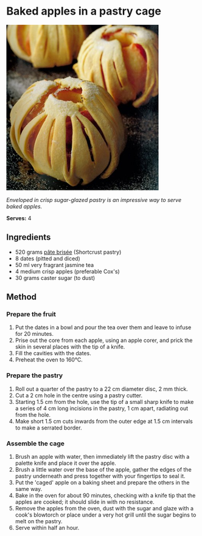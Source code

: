 # Baked apples in a pastry cage

![Name](resources/apple-cage.jpg)

*Enveloped in crisp sugar-glazed pastry is an impressive way to serve baked apples.*

**Serves:** 4

## Ingredients
- 520 grams [pâte brisée](../../baking/pastry/shortcrust-pastry.md) (Shortcrust pastry)
- 8 dates (pitted and diced)
- 50 ml very fragrant jasmine tea
- 4 medium crisp apples (preferable Cox's)
- 30 grams caster sugar (to dust)

## Method
### Prepare the fruit
1. Put the dates in a bowl and pour the tea over them and leave to infuse for 20 minutes.
1. Prise out the core from each apple, using an apple corer, and prick the skin in several places with the tip of a knife.
1. Fill the cavities with the dates.
1. Preheat the oven to 160°C.

### Prepare the pastry
1. Roll out a quarter of the pastry to a 22 cm diameter disc, 2 mm thick.
1. Cut a 2 cm hole in the centre using a pastry cutter.
1. Starting 1.5 cm from the hole, use the tip of a small sharp knife to make a series of 4 cm long incisions in the pastry, 1 cm apart, radiating out from the hole.
1. Make short 1.5 cm cuts inwards from the outer edge at 1.5 cm intervals to make a serrated border.

### Assemble the cage
1. Brush an apple with water, then immediately lift the pastry disc with a palette knife and place it over the apple.
1. Brush a little water over the base of the apple, gather the edges of the pastry underneath and press together with your fingertips to seal it.
1. Put the 'caged' apple on a baking sheet and prepare the others in the same way.
1. Bake in the oven for about 90 minutes, checking with a knife tip that the apples are cooked; it should slide in with no resistance.
1. Remove the apples from the oven, dust with the sugar and glaze with a cook's blowtorch or place under a very hot grill until the sugar begins to melt on the pastry.
1. Serve within half an hour.